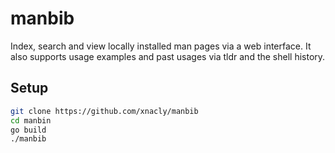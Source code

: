 # manbib

Index, search and view locally installed man pages via a web interface. It also supports usage examples and past usages via tldr and the shell history. 

## Setup

```bash
git clone https://github.com/xnacly/manbib
cd manbin
go build
./manbib
```

